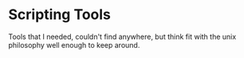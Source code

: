 # Scripting Tools

Tools that I needed, couldn't find anywhere, but think fit with the unix
philosophy well enough to keep around.
